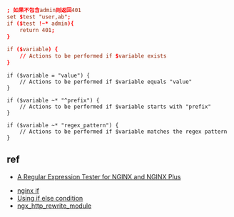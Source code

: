 
```conf
; 如果不包含admin则返回401
set $test "user,ab";
if ($test !~* admin){
    return 401;
}
```


```conf
if ($variable) {
    // Actions to be performed if $variable exists
}
```

```config
if ($variable = "value") {
    // Actions to be performed if $variable equals "value"
}
```


```config
if ($variable ~* "^prefix") {
    // Actions to be performed if $variable starts with "prefix"
}
```

```config
if ($variable ~* "regex_pattern") {
    // Actions to be performed if $variable matches the regex pattern
}
```
## ref
+ [A Regular Expression Tester for NGINX and NGINX Plus](https://www.nginx.com/blog/regular-expression-tester-nginx/)
<!-- if condition -->
+ [nginx if](https://www.nginx.com/resources/wiki/start/topics/depth/ifisevil/)
+ [Using if else condition](https://onelinerhub.com/nginx/using-if-else-condition)
+ [ngx_http_rewrite_module](http://nginx.org/en/docs/http/ngx_http_rewrite_module.html#if)